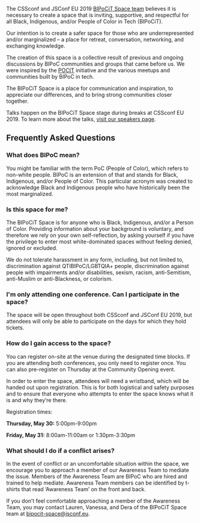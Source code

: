 The CSSconf and JSConf EU 2019 [BIPoCiT Space team](#bipocit-space-team)
believes it is necessary to create a space that is inviting, supportive,
and respectful for all Black, Indigenous, and/or People of Color in Tech
(BIPoCiT).

Our intention is to create a safer space for those who are underrepresented
and/or marginalized – a place for retreat, conversation, networking, and
exchanging knowledge.

The creation of this space is a collective result of previous and ongoing
discussions by BIPoC communities and groups that came before us. We were
inspired by the [POCIT](https://peopleofcolorintech.com/) initiative and the
various meetups and communities built by BIPoC in tech.

The BIPoCiT Space is a place for communication and inspiration, to appreciate
our differences, and to bring strong communities closer together.

Talks happen on the BIPoCiT Space stage during breaks at CSSconf EU 2019. To
learn more about the talks, [visit our speakers
page](/bipocit-space/speakers).

## Frequently Asked Questions

### What does BIPoC mean?

You might be familiar with the term PoC (People of Color), which refers to
non-white people. BIPoC is an extension of that and stands for Black,
Indigenous, and/or People of Color. This particular acronym was created to
acknowledge Black and Indigenous people who have historically been the most
marginalized.

### Is this space for me?

The BIPoCiT Space is for anyone who is Black, Indigenous, and/or a Person of
Color. Providing information about your background is voluntary, and therefore
we rely on your own self-reflection, by asking yourself if you have the
privilege to enter most white-dominated spaces without feeling denied, ignored
or excluded.

We do not tolerate harassment in any form, including, but not limited to,
discrimination against QTIBIPoC/LGBTQIA+ people, discrimination against people
with impairments and/or disabilities, sexism, racism, anti-Semitism,
anti-Muslim or anti-Blackness, or colorism.

### I'm only attending one conference. Can I participate in the space?

The space will be open throughout both CSSconf and JSConf EU 2019, but
attendees will only be able to participate on the days for which they hold
tickets.

### How do I gain access to the space?

You can register on-site at the venue during the designated time blocks. If you
are attending both conferences, you only need to register once. You can also
pre-register on Thursday at the Community Opening event.

In order to enter the space, attendees will need a wristband, which will be
handed out upon registration. This is for both logistical and safety purposes
and to ensure that everyone who attempts to enter the space knows what it is
and why they’re there.

Registration times:

<b>Thursday, May 30:</b> 5:00pm-9:00pm

<b>Friday, May 31:</b> 8:00am-11:00am or 1:30pm-3:30pm

### What should I do if a conflict arises?

In the event of conflict or an uncomfortable situation within the space, we
encourage you to approach a member of our Awareness Team to mediate the issue.
Members of the Awareness Team are BIPoC who are hired and trained to help
mediate. Awareness Team members can be identified by t-shirts that read
‘Awareness Team’ on the front and back.

If you don’t feel comfortable approaching a member of the Awareness Team, you
may contact Lauren, Vanessa, and Dera of the BIPoCiT Space team at
[bipocit-space@jsconf.eu](mailto:bipocit-space@jsconf.eu).
